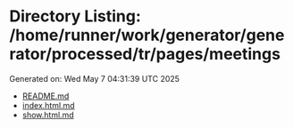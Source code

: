 # Directory Listing: /home/runner/work/generator/generator/processed/tr/pages/meetings
Generated on: Wed May  7 04:31:39 UTC 2025

- [README.md](README.md)
- [index.html.md](index.html.md)
- [show.html.md](show.html.md)
